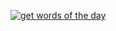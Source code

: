 [![get words of the day](https://github.com/Akhilani/words/actions/workflows/main.yml/badge.svg?branch=main)](https://github.com/Akhilani/words/actions/workflows/main.yml)
